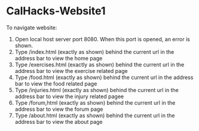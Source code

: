 # CalHacks-Website1

To navigate website:
1. Open local host server port 8080. When this port is opened, an error is shown. 
2. Type /index.html (exactly as shown) behind the current url in the address bar to view the home page
3. Type /exercises.html (exactly as shown) behind the current url in the address bar to view the exercise related page
4. Type /food.html (exactly as shown) behind the current url in the address bar to view the food related page
5. Type /injuries.html (exactly as shown) behind the current url in the address bar to view the injury related pagee
6. Type /forum,html (exactly as shown) behind the current url in the address bar to view the forum page
7. Type /about.html (exactly as shown) behind the current url in the address bar to view the about page
